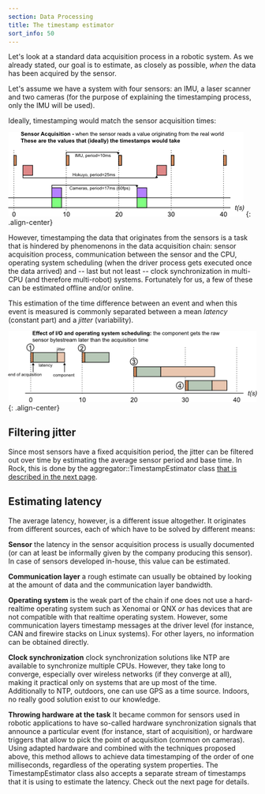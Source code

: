 ```yaml
---
section: Data Processing
title: The timestamp estimator
sort_info: 50
---
```


Let's look at a standard data acquisition process in a robotic system. As we
already stated, our goal is to estimate, as closely as possible, _when_ the data
has been acquired by the sensor.

Let's assume we have a system with four sensors: an IMU, a laser scanner and two
cameras (for the purpose of explaining the timestamping process, only the IMU
will be used).

Ideally, timestamping would match the sensor acquisition times:

![Ideal timestamps](timeline_sensor_acquisition.png)
{: .align-center}

However, timestamping the data that originates from the sensors is a task that
is hindered by phenomenons in the data acquisition chain: sensor acquisition
process, communication between the sensor and the CPU, operating system
scheduling (when the driver process gets executed once the data arrived) and --
last but not least -- clock synchronization in multi-CPU (and therefore
multi-robot) systems.  Fortunately for us, a few of these can be estimated
offline and/or online.

This estimation of the time difference between an event and when this event is
measured is commonly separated between a mean _latency_ (constant part)
and a _jitter_ (variability).

![Latency and jitter](timeline_driver_component.png)
{: .align-center}

Filtering jitter
----------------
Since most sensors have a fixed acquisition period, the jitter can be filtered
out over time by estimating the average sensor period and base time. In Rock,
this is done by the aggregator::TimestampEstimator class [that is described in
the next page](timestamp_estimator_usage.html).

Estimating latency
------------------
The average latency, however, is a different issue altogether. It
originates from different sources, each of which have to be solved by different
means:

__Sensor__ the latency in the sensor acquisition process is usually documented (or
can at least be informally given by the company producing this sensor). In case of sensors
developed in-house, this value can be estimated.

__Communication layer__ a rough estimate can usually be obtained by looking at the
amount of data and the communication layer bandwidth.

__Operating system__ is the weak part of the chain if one does not use a
hard-realtime operating system such as Xenomai or QNX _or_ has devices that are
not compatible with that realtime operating system. However, some communication layers timestamp
messages at the driver level (for instance, CAN and firewire stacks on Linux systems). For other layers, no
information can be obtained directly.

__Clock synchronization__ clock synchronization solutions like NTP are available
to synchronize multiple CPUs. However, they take long to converge, especially over
wireless networks (if they converge at all), making it practical only on systems that are
up most of the time. Additionally to NTP, outdoors, one can use GPS as a time source.
Indoors, no really good solution exist to our knowledge.

__Throwing hardware at the task__ It became common for sensors used in robotic
applications to have so-called hardware synchronization signals that announce a particular event (for instance,
start of acquisition), or hardware triggers that allow to pick the point of acquisition
(common on cameras). Using adapted hardware and combined with the techniques proposed
above, this method allows to achieve data timestamping of the order of one milliseconds,
regardless of the operating system properties. The TimestampEstimator class also
accepts a separate stream of timestamps that it is using to estimate the
latency. Check out the next page for details.
